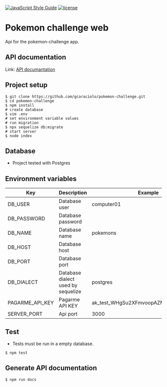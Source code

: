 [![JavaScript Style Guide](https://img.shields.io/badge/code_style-standard-brightgreen.svg)](https://standardjs.com)
[![license](https://img.shields.io/github/license/mashape/apistatus.svg?style=plastic)]()

# Pokemon challenge web
Api for the pokemon-challenge app.

## API documentation
Link: [API documantation](https://gcaraciolo.github.io/pokemon-challenge)

## Project setup
```
$ git clone https://github.com/gcaraciolo/pokemon-challenge.git
$ cd pokemon-challenge
$ npm install
# create database
$ vim .env
# set environment variable values
# run migration
$ npx sequelize db:migrate
# start server
$ node index
```

## Database
* Project tested with Postgres

## Environment variables
| Key | Description | Example |
| ------------- | ------------- | ------------- |
| DB_USER | Database user | computer01 |
| DB_PASSWORD | Database password |  |
| DB_NAME | Database name | pokemons |
| DB_HOST | Database host |  |
| DB_PORT | Database port |  |
| DB_DIALECT | Database dialect used by sequelize | postgres |
| PAGARME_API_KEY | Pagarme API KEY | ak_test_WHgSu2XFmvoopAZMetV3LfA2RfEEQg |
| SERVER_PORT | Api port | 3000 |

## Test
* Tests must be run in a empty database.

```
$ npm test
```

## Generate API documentation
```
$ npm run docs
```
